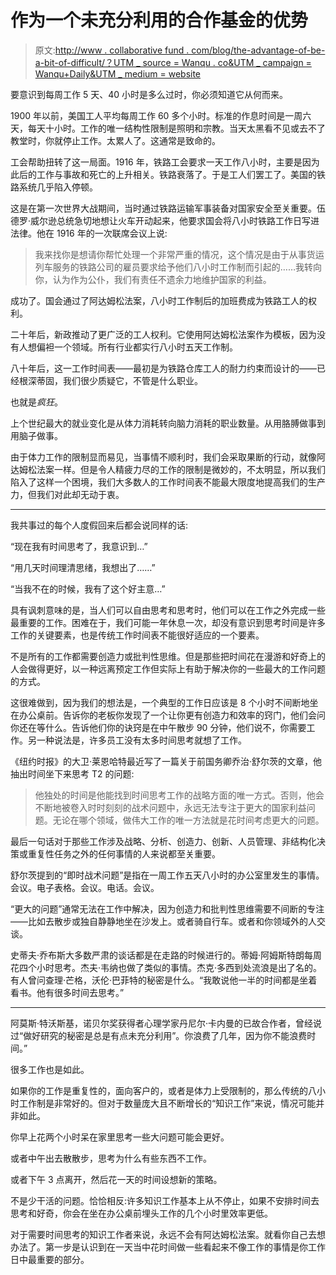 # 作为一个未充分利用的合作基金的优势

> 原文:[http://www . collaborative fund . com/blog/the-advantage-of-be-a-bit-of-difficult/？UTM _ source = Wanqu . co&UTM _ campaign = Wanqu+Daily&UTM _ medium = website](http://www.collaborativefund.com/blog/the-advantage-of-being-a-little-bit-underemployed/?utm_source=wanqu.co&utm_campaign=Wanqu+Daily&utm_medium=website)



要意识到每周工作 5 天、40 小时是多么过时，你必须知道它从何而来。

1900 年以前，美国工人平均每周工作 60 多个小时。标准的作息时间是一周六天，每天十小时。工作的唯一结构性限制是照明和宗教。当天太黑看不见或去不了教堂时，你就停止工作。太累人了。这通常是致命的。

工会帮助扭转了这一局面。1916 年，铁路工会要求一天工作八小时，主要是因为此后的工作与事故和死亡的上升相关。铁路衰落了。于是工人们罢工了。美国的铁路系统几乎陷入停顿。

这是在第一次世界大战期间，当时通过铁路运输军事装备对国家安全至关重要。伍德罗·威尔逊总统急切地想让火车开动起来，他要求国会将八小时铁路工作日写进法律。他在 1916 年的一次联席会议上说:

> 我来找你是想请你帮忙处理一个非常严重的情况，这个情况是由于从事货运列车服务的铁路公司的雇员要求给予他们八小时工作制而引起的……我转向你，认为作为公仆，我们有责任不遗余力地维护国家的利益。

成功了。国会通过了阿达姆松法案，八小时工作制后的加班费成为铁路工人的权利。

二十年后，新政推动了更广泛的工人权利。它使用阿达姆松法案作为模板，因为没有人想偏袒一个领域。所有行业都实行八小时五天工作制。

八十年后，这一工作时间表——最初是为铁路仓库工人的耐力约束而设计的——已经根深蒂固，我们很少质疑它，不管是什么职业。

也就是*疯狂*。

上个世纪最大的就业变化是从体力消耗转向脑力消耗的职业数量。从用胳膊做事到用脑子做事。

由于体力工作的限制显而易见，当事情不顺利时，我们会采取果断的行动，就像阿达姆松法案一样。但是令人精疲力尽的工作的限制是微妙的，不太明显，所以我们陷入了这样一个困境，我们大多数人的工作时间表不能最大限度地提高我们的生产力，但我们对此却无动于衷。

* * *

我共事过的每个人度假回来后都会说同样的话:

“现在我有时间思考了，我意识到…”

“用几天时间理清思绪，我想出了……”

“当我不在的时候，我有了这个好主意…”

具有讽刺意味的是，当人们可以自由思考和思考时，他们可以在工作之外完成一些最重要的工作。困难在于，我们可能一年休息一次，却没有意识到思考时间是许多工作的关键要素，也是传统工作时间表不能很好适应的一个要素。

不是所有的工作都需要创造力或批判性思维。但是那些把时间花在漫游和好奇上的人会做得更好，以一种远离预定工作但实际上有助于解决你的一些最大的工作问题的方式。

这很难做到，因为我们的想法是，一个典型的工作日应该是 8 个小时不间断地坐在办公桌前。告诉你的老板你发现了一个让你更有创造力和效率的窍门，他们会问你还在等什么。告诉他们你的诀窍是在中午散步 90 分钟，他们说不，你需要工作。另一种说法是，许多员工没有太多时间思考就想了工作。

《纽约时报》的大卫·莱恩哈特最近写了一篇关于前国务卿乔治·舒尔茨的文章，他抽出时间坐下来思考 T2 的问题:

> 他独处的时间是他能找到时间思考工作的战略方面的唯一方式。否则，他会不断地被卷入时时刻刻的战术问题中，永远无法专注于更大的国家利益问题。无论在哪个领域，做伟大工作的唯一方法就是花时间考虑更大的问题。

最后一句话对于那些工作涉及战略、分析、创造力、创新、人员管理、非结构化决策或重复性任务之外的任何事情的人来说都至关重要。

舒尔茨提到的“即时战术问题”是指在一周工作五天八小时的办公室里发生的事情。会议。电子表格。会议。电话。会议。

“更大的问题”通常无法在工作中解决，因为创造力和批判性思维需要不间断的专注——比如去散步或独自静静地坐在沙发上。或者骑自行车。或者和你领域外的人交谈。

史蒂夫·乔布斯大多数严肃的谈话都是在走路的时候进行的。蒂姆·阿姆斯特朗每周花四个小时思考。杰夫·韦纳也做了类似的事情。杰克·多西到处流浪是出了名的。有人曾问查理·芒格，沃伦·巴菲特的秘密是什么。“我敢说他一半的时间都是坐着看书。他有很多时间去思考。”

* * *

阿莫斯·特沃斯基，诺贝尔奖获得者心理学家丹尼尔·卡内曼的已故合作者，曾经说过“做好研究的秘密是总是有点未充分利用”。你浪费了几年，因为你不能浪费时间。”

很多工作也是如此。

如果你的工作是重复性的，面向客户的，或者是体力上受限制的，那么传统的八小时工作制是非常好的。但对于数量庞大且不断增长的“知识工作”来说，情况可能并非如此。

你早上花两个小时呆在家里思考一些大问题可能会更好。

或者中午出去散散步，思考为什么有些东西不工作。

或者下午 3 点离开，然后花一天的时间设想新的策略。

不是少干活的问题。恰恰相反:许多知识工作基本上从不停止，如果不安排时间去思考和好奇，你会在坐在办公桌前埋头工作的几个小时里效率更低。

对于需要时间思考的知识工作者来说，永远不会有阿达姆松法案。就看你自己去想办法了。第一步是认识到在一天当中花时间做一些看起来不像工作的事情是你工作日中最重要的部分。

